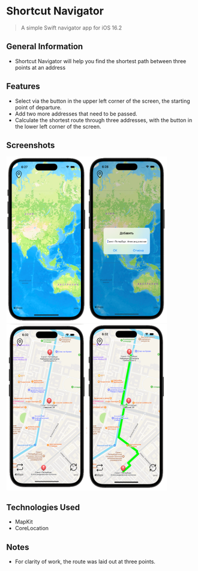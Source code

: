# Shortcut Navigator 
> A simple Swift navigator app for iOS 16.2
## General Information
- Shortcut Navigator will help you find the shortest path between three points at an address

## Features
- Select via the button in the upper left corner of the screen, the starting point of departure.
- Add two more addresses that need to be passed.
- Calculate the shortest route through three addresses, with the button in the lower left corner of the screen.

## Screenshots
<img src="https://github.com/SergeyKykhov/NavigatorMapKit/blob/feature/Screenshots/1.png" width="214" height="443"><img src="https://github.com/SergeyKykhov/NavigatorMapKit/blob/feature/Screenshots/2.png" width="214" height="443"><img src="https://github.com/SergeyKykhov/NavigatorMapKit/blob/feature/Screenshots/3.png" width="214" height="443"><img src="https://github.com/SergeyKykhov/NavigatorMapKit/blob/feature/Screenshots/4.png" width="214" height="443">

## Technologies Used
- MapKit
- CoreLocation

## Notes
- For clarity of work, the route was laid out at three points.
